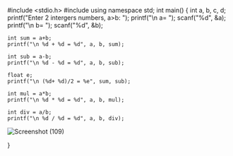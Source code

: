 #include <stdio.h>
#include <iostream>
using namespace std;
int main()
{
	int a, b, c, d;
	printf("Enter 2 intergers numbers, a>b: ");
	printf("\n a= ");
	scanf("%d", &a);
	printf("\n b= ");
	scanf("%d", &b);
	
	int sum = a+b;
	printf("\n %d + %d = %d", a, b, sum);

	int sub = a-b;
	printf("\n %d - %d = %d", a, b, sub);
	
	float e;
	printf("\n (%d+ %d)/2 = %e", sum, sub);
	
	int mul = a*b;
	printf("\n %d * %d = %d", a, b, mul);

	int div = a/b;
	printf("\n %d / %d = %d", a, b, div);
![Screenshot (109)](https://user-images.githubusercontent.com/90500831/132959181-a49a08ee-a164-4a5c-af4f-8ff7507b97b2.png)
	
}
